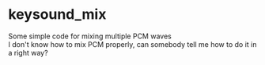 # keysound_mix
Some simple code for mixing multiple PCM waves<br/>
I don't know how to mix PCM properly, can somebody tell me how to do it in a right way?
